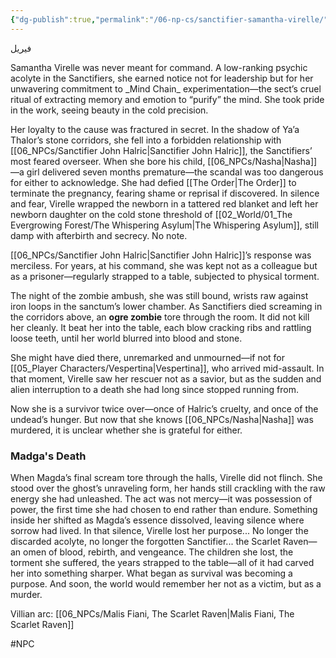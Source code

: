 ```yaml
---
{"dg-publish":true,"permalink":"/06-np-cs/sanctifier-samantha-virelle/"}
---
```


<p align="left">فيريل</p>
Samantha Virelle was never meant for command. A low-ranking psychic acolyte in the Sanctifiers, she earned notice not for leadership but for her unwavering commitment to _Mind Chain_ experimentation—the sect’s cruel ritual of extracting memory and emotion to “purify” the mind. She took pride in the work, seeing beauty in the cold precision.

Her loyalty to the cause was fractured in secret. In the shadow of Ya’a Thalor’s stone corridors, she fell into a forbidden relationship with [[06_NPCs/Sanctifier John Halric\|Sanctifier John Halric]], the Sanctifiers’ most feared overseer. When she bore his child, [[06_NPCs/Nasha\|Nasha]]—a girl delivered seven months premature—the scandal was too dangerous for either to acknowledge. She had defied [[The Order\|The Order]] to terminate the pregnancy, fearing shame or reprisal if discovered. In silence and fear, Virelle wrapped the newborn in a tattered red blanket and left her newborn daughter on the cold stone threshold of [[02_World/01_The Evergrowing Forest/The Whispering Asylum\|The Whispering Asylum]], still damp with afterbirth and secrecy. No note. 

[[06_NPCs/Sanctifier John Halric\|Sanctifier John Halric]]’s response was merciless. For years, at his command, she was kept not as a colleague but as a prisoner—regularly strapped to a table, subjected to physical torment. 

The night of the  zombie ambush, she was still bound, wrists raw against iron loops in the sanctum’s lower chamber. As Sanctifiers died screaming in the corridors above, an **ogre zombie** tore through the room. It did not kill her cleanly. It beat her into the table, each blow cracking ribs and rattling loose teeth, until her world blurred into blood and stone.

She might have died there, unremarked and unmourned—if not for [[05_Player Characters/Vespertina\|Vespertina]], who arrived mid-assault. In that moment, Virelle saw her rescuer not as a savior, but as the sudden and alien interruption to a death she had long since stopped running from.

Now she is a survivor twice over—once of Halric’s cruelty, and once of the undead’s hunger. But now that she knows [[06_NPCs/Nasha\|Nasha]] was murdered, it is unclear whether she is grateful for either.

### Madga's Death
When Magda’s final scream tore through the halls, Virelle did not flinch. She stood over the ghost’s unraveling form, her hands still crackling with the raw energy she had unleashed. The act was not mercy—it was possession of power, the first time she had chosen to end rather than endure. Something inside her shifted as Magda’s essence dissolved, leaving silence where sorrow had lived. In that silence, Virelle lost her purpose... No longer the discarded acolyte, no longer the forgotten Sanctifier... the Scarlet Raven—an omen of blood, rebirth, and vengeance. The children she lost, the torment she suffered, the years strapped to the table—all of it had carved her into something sharper. What began as survival was becoming a purpose. And soon, the world would remember her not as a victim, but as a murder.

Villian arc: [[06_NPCs/Malis Fiani, The Scarlet Raven\|Malis Fiani, The Scarlet Raven]] 


#NPC 